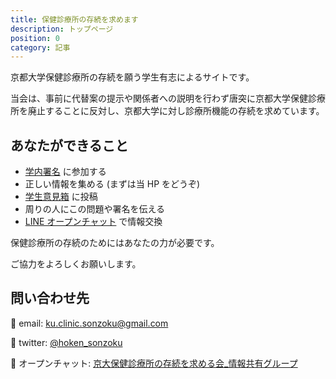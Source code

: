 ```yaml
---
title: 保健診療所の存続を求めます
description: トップページ
position: 0
category: 記事
---
```


京都大学保健診療所の存続を願う学生有志によるサイトです。

当会は、事前に代替案の提示や関係者への説明を行わず唐突に京都大学保健診療所を廃止することに反対し、京都大学に対し診療所機能の存続を求めています。

## あなたができること

- [学内署名](https://ku-clinic-sonzoku.herokuapp.com/signature) に参加する
- 正しい情報を集める (まずは当 HP をどうぞ)
- [学生意見箱](https://www.kyoto-u.ac.jp/ja/education-campus/cli/mail) に投稿
- 周りの人にこの問題や署名を伝える
- [LINE オープンチャット](https://line.me/ti/g2/Su6OHftIKf5GREjC4c1Ra4CvBvj86Tok6U_Pmg) で情報交換

保健診療所の存続のためにはあなたの力が必要です。

ご協力をよろしくお願いします。

## 問い合わせ先

📩 email: ku.clinic.sonzoku@gmail.com

🐥 twitter: [@hoken_sonzoku](https://twitter.com/hoken_sonzoku)

💬 オープンチャット: [京大保健診療所の存続を求める会\_情報共有グループ](https://line.me/ti/g2/Su6OHftIKf5GREjC4c1Ra4CvBvj86Tok6U_Pmg)
